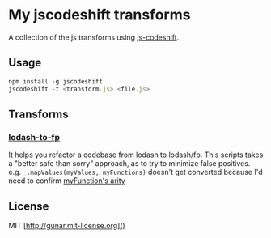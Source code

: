 # My jscodeshift transforms

A collection of the js transforms using [js-codeshift](https://github.com/facebook/jscodeshift).

## Usage

```js
npm install -g jscodeshift
jscodeshift -t <transform.js> <file.js>
```

## Transforms

### [lodash-to-fp](lodash-to-fp.js)

It helps you refactor a codebase from lodash to lodash/fp.
This scripts takes a "better safe than sorry" approach, as to try to minimize false positives.
 e.g. `_.mapValues(myValues, myFunctions)` doesn't get converted because I'd need to confirm [myFunction's arity](https://github.com/lodash/lodash/wiki/FP-Guide#fixed-arity)

## License

MIT [http://gunar.mit-license.org]()
